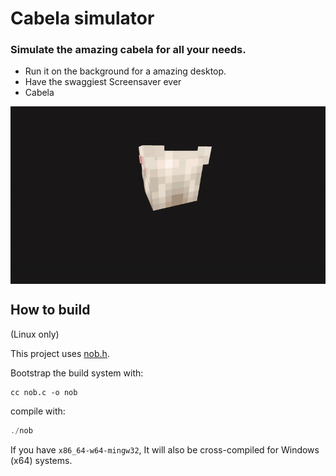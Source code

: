 # Cabela simulator

### Simulate the amazing cabela for all your needs.

- Run it on the background for a amazing desktop.
- Have the swaggiest Screensaver ever
- Cabela

<img align="center" src="cabela_screensaver.gif">



## How to build
(Linux only)

This project uses [nob.h](https://github.com/tsoding/nob.h).

Bootstrap the build system with:
```shell
cc nob.c -o nob
```

compile with:

```C
./nob
```

If you have `x86_64-w64-mingw32`, It will also be cross-compiled for Windows (x64) systems.
